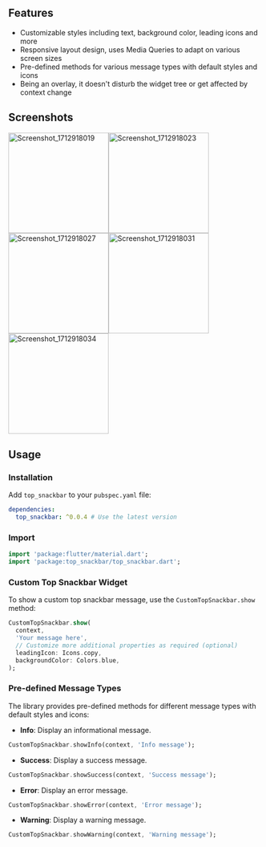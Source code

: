 ## Features

- Customizable styles including text, background color, leading icons and more
- Responsive layout design, uses Media Queries to adapt on various screen sizes
- Pre-defined methods for various message types with default styles and icons
- Being an overlay, it doesn't disturb the widget tree or get affected by context change

## Screenshots

<div style="display: flex; flex-wrap: wrap; gap: '10px';">
    <img src="https://github.com/deb-sahu/top-snackbar/assets/117360930/2bce52a7-0e86-4428-aeac-ae07b0c3c923" alt="Screenshot_1712918019" width="200"/>
    <img src="https://github.com/deb-sahu/top-snackbar/assets/117360930/90823268-5fe2-4a51-81a0-6ab5d1146e44" alt="Screenshot_1712918023" width="200"/>
</div>

<div style="display: flex; flex-wrap: wrap; gap: '10px';">
    <img src="https://github.com/deb-sahu/top-snackbar/assets/117360930/256c18f3-b03a-463a-ac81-44945c600adb" alt="Screenshot_1712918027" width="200"/>
    <img src="https://github.com/deb-sahu/top-snackbar/assets/117360930/fc2da41e-760e-488c-be4d-61496cd0fa44" alt="Screenshot_1712918031" width="200"/>
</div>

<div style="display: flex; flex-wrap: wrap; gap: '10px';">
    <img src="https://github.com/deb-sahu/top-snackbar/assets/117360930/e0e65f7e-e8fc-4a15-ba99-b927ea27448a" alt="Screenshot_1712918034" width="200"/>
</div>

## Usage

### Installation

Add `top_snackbar` to your `pubspec.yaml` file:

```yaml
dependencies:
  top_snackbar: ^0.0.4 # Use the latest version
```

### Import

```dart
import 'package:flutter/material.dart';
import 'package:top_snackbar/top_snackbar.dart';
```

### Custom Top Snackbar Widget

To show a custom top snackbar message, use the `CustomTopSnackbar.show` method:

```dart
CustomTopSnackbar.show(
  context,
  'Your message here',
  // Customize more additional properties as required (optional)
  leadingIcon: Icons.copy,
  backgroundColor: Colors.blue,
);
```

### Pre-defined Message Types

The library provides pre-defined methods for different message types with default styles and icons:

- **Info**: Display an informational message.
```dart
CustomTopSnackbar.showInfo(context, 'Info message');
```

- **Success**: Display a success message.
```dart
CustomTopSnackbar.showSuccess(context, 'Success message');
```

- **Error**: Display an error message.
```dart
CustomTopSnackbar.showError(context, 'Error message');
```

- **Warning**: Display a warning message.
```dart
CustomTopSnackbar.showWarning(context, 'Warning message');
```

